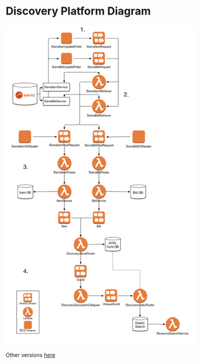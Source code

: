 # Discovery Platform Diagram

![](https://github.com/NYPL-discovery/discovery-general/raw/master/architecture/img/platform_diagram_2017-02-21.png?version=2)

Other versions [here](https://github.com/NYPL-discovery/discovery-general/tree/master/architecture/img)
